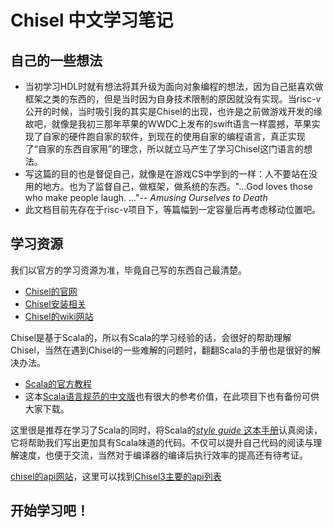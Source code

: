 # Chisel 中文学习笔记

## 自己的一些想法

- 当初学习HDL时就有想法将其升级为面向对象编程的想法，因为自己挺喜欢做框架之类的东西的，但是当时因为自身技术限制的原因就没有实现。当risc-v公开的时候，当时吸引我的其实是Chisel的出现，也许是之前做游戏开发的缘故吧，就像是我初三那年苹果的WWDC上发布的swift语言一样震撼，苹果实现了自家的硬件跑自家的软件，到现在的使用自家的编程语言，真正实现了“自家的东西自家用”的理念，所以就立马产生了学习Chisel这门语言的想法。
- 写这篇的目的也是督促自己，就像是在游戏CS中学到的一样：人不要站在没用的地方。也为了监督自己，做框架，做系统的东西。"...God loves those who make people laugh. ..."-- _Amusing Ourselves to Death_
- 此文档目前先存在于risc-v项目下，等篇幅到一定容量后再考虑移动位置吧。

## 学习资源

我们以官方的学习资源为准，毕竟自己写的东西自己最清楚。

- [Chisel的官网](https://www.chisel-lang.org/)
- [Chisel安装相关](https://github.com/freechipsproject/chisel3/blob/master/SETUP.md)
- [Chisel的wiki网站](https://github.com/freechipsproject/chisel3/wiki)

Chisel是基于Scala的，所以有Scala的学习经验的话，会很好的帮助理解Chisel，当然在遇到Chisel的一些难解的问题时，翻翻Scala的手册也是很好的解决办法。

- [Scala的官方教程](https://docs.scala-lang.org/)
- 这本[Scala语言规范的中文版](https://static.runoob.com/download/Scala%E8%AF%AD%E8%A8%80%E8%A7%84%E8%8C%83.pdf)也有很大的参考价值，在此项目下也有备份可供大家下载。

这里很是推荐在学习了Scala的同时，将Scala的[_style guide_ 这本手册](https://docs.scala-lang.org/style/index.html)认真阅读，它将帮助我们写出更加具有Scala味道的代码。不仅可以提升自己代码的阅读与理解速度，也便于交流，当然对于编译器的编译后执行效率的提高还有待考证。

[chisel的api网站](https://www.chisel-lang.org/api/latest/)，这里可以找到[Chisel3主要的api列表](https://www.chisel-lang.org/api/latest/chisel3/index.html)


## 开始学习吧！
